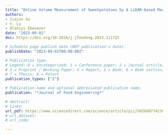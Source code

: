 ```yaml
---
title: "Online Volume Measurement of Sweetpotatoes by A LiDAR-based Machine Vision System"
authors: 
- Jiajun Xu
- Y. Lu
- Olaniyi Ebenezer
date: "2023-09-01"
doi: https://doi.org/10.1016/j.jfoodeng.2023.111725

# Schedule page publish date (NOT publication's date).
publishDate: "2023-09-01T00:00:00Z"

# Publication type.
# Legend: 0 = Uncategorized; 1 = Conference paper; 2 = Journal article;
# 3 = Preprint / Working Paper; 4 = Report; 5 = Book; 6 = Book section;
# 7 = Thesis; 8 = Patent
publication_types: ["2"]

# Publication name and optional abbreviated publication name.
publication: "*Journal of Food Engineering*"

# abstract: 
# links: 
url_pdf: https://www.sciencedirect.com/science/article/pii/S0260877423003230
# url_dataset:
# url_code: 

---
```


